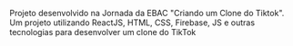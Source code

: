 Projeto desenvolvido na Jornada da EBAC "Criando um Clone do Tiktok". Um projeto utilizando ReactJS, HTML, CSS, Firebase, JS e outras tecnologias para desenvolver um clone do TikTok
